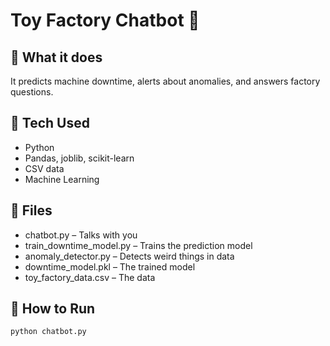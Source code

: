 # Toy Factory Chatbot 🤖

## 🎯 What it does
It predicts machine downtime, alerts about anomalies, and answers factory questions.

## 🧩 Tech Used
- Python
- Pandas, joblib, scikit-learn
- CSV data
- Machine Learning

## 🧠 Files
- chatbot.py – Talks with you
- train_downtime_model.py – Trains the prediction model
- anomaly_detector.py – Detects weird things in data
- downtime_model.pkl – The trained model
- toy_factory_data.csv – The data

## 🚀 How to Run
```bash
python chatbot.py
